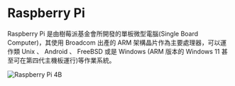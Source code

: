 # Raspberry Pi
Raspberry Pi 是由樹莓派基金會所開發的單板微型電腦(Single Board Computer)，其使用 Broadcom 出產的 ARM 架構晶片作為主要處理器，可以運作類 Unix 、 Android 、 FreeBSD 或是 Windows (ARM 版本的 Windows 11 甚至可在第四代主機板運行)等作業系統。

![Raspberry Pi 4B](https://www.raspberrypi.org/homepage-9df4b/static/raspberry-pi-4-labelled-2857741801afdf1cabeaa58325e07b58.png)